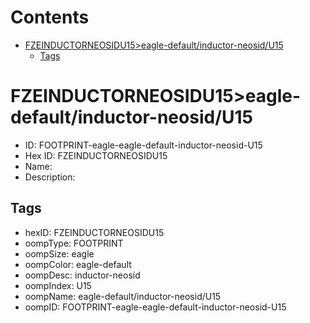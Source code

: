 



Contents
========

* [FZEINDUCTORNEOSIDU15>eagle-default/inductor-neosid/U15](#fzeinductorneosidu15eagle-defaultinductor-neosidu15)
	* [Tags](#tags)

# FZEINDUCTORNEOSIDU15>eagle-default/inductor-neosid/U15

- ID: FOOTPRINT-eagle-eagle-default-inductor-neosid-U15
- Hex ID: FZEINDUCTORNEOSIDU15
- Name: 
- Description: 

## Tags

- hexID: FZEINDUCTORNEOSIDU15
- oompType: FOOTPRINT
- oompSize: eagle
- oompColor: eagle-default
- oompDesc: inductor-neosid
- oompIndex: U15
- oompName: eagle-default/inductor-neosid/U15
- oompID: FOOTPRINT-eagle-eagle-default-inductor-neosid-U15
